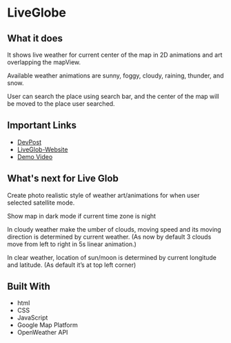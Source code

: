 # LiveGlobe


## What it does
It shows live weather for current center of the map in 2D animations and art overlapping the mapView.

Available weather animations are sunny, foggy, cloudy, raining, thunder, and snow.

User can search the place using search bar, and the center of the map will be moved to the place user searched.


## Important Links
* [DevPost](https://devpost.com/software/live-globe)
* [LiveGlob-Website](www.liveglobe.info)
* [Demo Video](https://www.youtube.com/watch?v=QhUaJwMoWJE&ab_channel=SeungjunLee)

## What's next for Live Glob
Create photo realistic style of weather art/animations for when user selected satellite mode.

Show map in dark mode if current time zone is night

In cloudy weather make the umber of clouds, moving speed and its moving direction is determined by current weather. 
(As now by default 3 clouds move from left to right in 5s linear animation.)

In clear weather, location of sun/moon is determined by current longitude and latitude. (As default it’s at top left corner)


## Built With
* html
* CSS
* JavaScript
* Google Map Platform
* OpenWeather API
